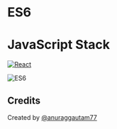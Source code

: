 # ES6 
 

# JavaScript Stack 
 
[![React](https://raw.githubusercontent.com/anuraggautam77/MERN-socketio-chat-example/master/client/public/img/techstack/react.png)](https://facebook.github.io/react/)

![ES6](https://youvcodedotcom.files.wordpress.com/2018/06/es6.png)

 
 

 ## Credits

Created by [@anuraggautam77](https://www.linkedin.com/in/anuraggautam77/)
 




 

